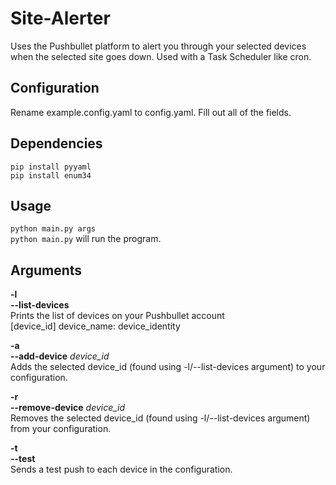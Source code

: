 # Site-Alerter #
Uses the Pushbullet platform to alert you through your selected devices when the selected site goes down. Used with a Task Scheduler like cron.
## Configuration ##
Rename example.config.yaml to config.yaml. Fill out all of the fields.
## Dependencies  ##
`pip install pyyaml`  
`pip install enum34`

## Usage ##
`python main.py args`  
`python main.py` will run the program.

## Arguments ##
**-l**  
**--list-devices**  
Prints the list of devices on your Pushbullet account  
[device_id] device_name: device_identity  

**-a**  
**--add-device** *device_id*  
Adds the selected device_id (found using -l/--list-devices argument) to your configuration.  

**-r**  
**--remove-device** *device_id*   
Removes the selected device_id (found using -l/--list-devices argument) from your configuration.  

**-t**  
**--test**  
Sends a test push to each device in the configuration.  

